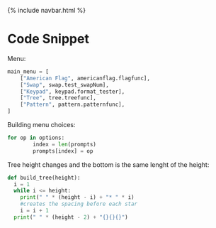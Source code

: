 {% include navbar.html %}

# Code Snippet

Menu:
```py
main_menu = [
    ["American Flag", americanflag.flagfunc],
    ["Swap", swap.test_swapNum],
    ["Keypad", keypad.format_tester],
    ["Tree", tree.treefunc],
    ["Pattern", pattern.patternfunc],
]
```
Building menu choices:
```py
for op in options:
        index = len(prompts)
        prompts[index] = op
```
Tree height changes and the bottom is the same lenght of the height:
```py
def build_tree(height):
  i = 1
  while i <= height:
    print(" " * (height - i) + "* " * i)
    #creates the spacing before each star
    i = i + 1
  print(" " * (height - 2) + "{}{}{}")
```